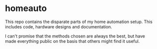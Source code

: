 # homeauto
This repo contains the disparate parts of my home automation setup. This includes code, hardware designs and documentation.

I can't promise that the methods chosen are always the best, but have made everything public on the basis that others might find it useful.
